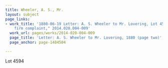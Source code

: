 ```yaml
---
title: Wheeler, A. S., Mr.
layout: subject
page_links:
- work_title: '1880-06-19 Letter: A. S. Wheeler to Mr. Lovering, Lot 4594, "mild but
    firm complaint," 2014.020.004-009'
  work_url: pages/works/2014-020-004-009
  page_title: 'Letter: A. S. Wheeler to Mr. Lovering, 1880 (page two)'
  page_anchor: page-1484504

---
```

<p>Lot 4594</p>